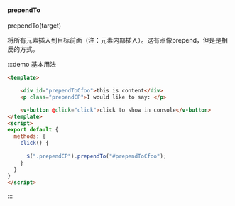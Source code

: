 #### prependTo

prependTo(target) 

将所有元素插入到目标前面（注：元素内部插入）。这有点像prepend，但是是相反的方式。

:::demo 基本用法
```html
<template>

    <div id="prependToCfoo">this is content</div>
    <p class="prependCP">I would like to say: </p>

    <v-button @click="click">click to show in console</v-button>
</template>
<script>
export default {
  methods: {
    click() {
      
      $(".prependCP").prependTo("#prependToCfoo");
    }
  }
}
</script>
```
:::
